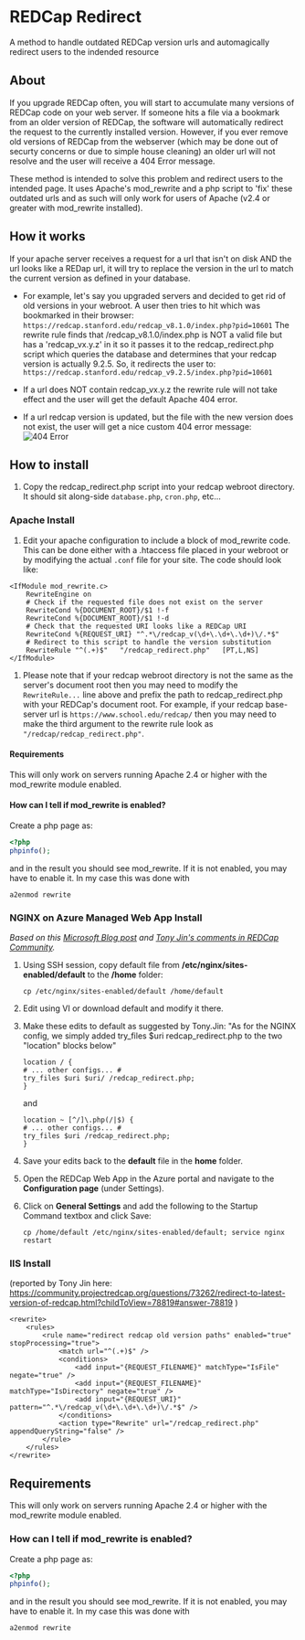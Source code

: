# REDCap Redirect
A method to handle outdated REDCap version urls and automagically redirect users to the indended resource

## About
If you upgrade REDCap often, you will start to accumulate many versions of REDCap code on your web server.  If someone hits a file via a bookmark from an older version of REDCap, the software will automatically redirect the request to the currently installed version.  However, if you ever remove old versions of REDCap from the webserver (which may be done out of securty concerns or due to simple house cleaning) an older url will not resolve and the user will receive a 404 Error message.

These method is intended to solve this problem and redirect users to the intended page.  It uses Apache's mod_rewrite and a php script to 'fix' these outdated urls and as such will only work for users of Apache (v2.4 or greater with mod_rewrite installed).

## How it works
If your apache server receives a request for a url that isn't on disk AND the url looks like a REDap url, it will try to replace the version in the url to match the current version as defined in your database.

- For example, let's say you upgraded servers and decided to get rid of old versions in your webroot.  A user then tries to hit which was bookmarked in their browser:
`https://redcap.stanford.edu/redcap_v8.1.0/index.php?pid=10601`
The rewrite rule finds that /redcap_v8.1.0/index.php is NOT a valid file but has a 'redcap_vx.y.z' in it so it passes it to the redcap_redirect.php script which queries the database and determines that your redcap version is actually 9.2.5.  So, it redirects the user to:
`https://redcap.stanford.edu/redcap_v9.2.5/index.php?pid=10601`

- If a url does NOT contain redcap_vx.y.z the rewrite rule will not take effect and the user will get the default Apache 404 error.

- If a url redcap version is updated, but the file with the new version does not exist, the user will get a nice custom 404 error message:
![404 Error](example_404.png)

## How to install
1. Copy the redcap_redirect.php script into your redcap webroot directory.  It should sit along-side `database.php`, `cron.php`, etc...
### Apache Install
1. Edit your apache configuration to include a block of mod_rewrite code.  This can be done either with a .htaccess file placed in your webroot or by modifying the actual `.conf` file for your site.  The code should look like:
```
<IfModule mod_rewrite.c>
    RewriteEngine on
    # Check if the requested file does not exist on the server
    RewriteCond %{DOCUMENT_ROOT}/$1 !-f
    RewriteCond %{DOCUMENT_ROOT}/$1 !-d
    # Check that the requested URI looks like a REDCap URI
    RewriteCond %{REQUEST_URI} "^.*\/redcap_v(\d+\.\d+\.\d+)\/.*$"
    # Redirect to this script to handle the version substitution
    RewriteRule "^(.+)$"   "/redcap_redirect.php"   [PT,L,NS]
</IfModule>
```

1. Please note that if your redcap webroot directory is not the same as the server's document root then you may need to modify the `RewriteRule...` line above and prefix the path to redcap_redirect.php with your REDCap's document root.  For example, if your redcap base-server url is `https://www.school.edu/redcap/` then you may need to make the third argument to the rewrite rule look as `"/redcap/redcap_redirect.php"`.

#### Requirements
This will only work on servers running Apache 2.4 or higher with the mod_rewrite module enabled.

#### How can I tell if mod_rewrite is enabled?
Create a php page as:
```php
<?php
phpinfo();
```
and in the result you should see mod_rewrite.  If it is not enabled, you may have to enable it.  In my case this was done with
```
a2enmod rewrite
```

### NGINX on Azure Managed Web App Install
*Based on this [Microsoft Blog post](https://techcommunity.microsoft.com/t5/apps-on-azure-blog/configure-nginx-for-php-8-linux-azure-app-service/ba-p/3069373) and [Tony Jin's comments in REDCap Community](https://techcommunity.microsoft.com/t5/apps-on-azure-blog/configure-nginx-for-php-8-linux-azure-app-service/ba-p/3069373).*

1. Using SSH session, copy default file from **/etc/nginx/sites-enabled/default** to the **/home** folder:
   ```
   cp /etc/nginx/sites-enabled/default /home/default
   ```
2. Edit using VI or download default and modify it there.
3. Make these edits to default as suggested by Tony.Jin: "As for the NGINX config, we simply added try_files $uri redcap_redirect.php to the two "location" blocks below"
   ```
   location / {
   # ... other configs... #
   try_files $uri $uri/ /redcap_redirect.php;
   }
   ```
   and
   ```
   location ~ [^/]\.php(/|$) {
   # ... other configs... #
   try_files $uri /redcap_redirect.php;
   }
   ```   
   
4. Save your edits back to the **default** file in the **home** folder.
5. Open the REDCap Web App in the Azure portal and navigate to the **Configuration page** (under Settings).
6. Click on **General Settings** and add the following to the Startup Command textbox and click Save:
   ```
   cp /home/default /etc/nginx/sites-enabled/default; service nginx restart
   ```      

### IIS Install
(reported by Tony Jin here: https://community.projectredcap.org/questions/73262/redirect-to-latest-version-of-redcap.html?childToView=78819#answer-78819 ) 

```
<rewrite>
	<rules>
		<rule name="redirect redcap old version paths" enabled="true" stopProcessing="true">
			<match url="^(.+)$" />
			<conditions>
				<add input="{REQUEST_FILENAME}" matchType="IsFile" negate="true" />
				<add input="{REQUEST_FILENAME}" matchType="IsDirectory" negate="true" />
				<add input="{REQUEST_URI}" pattern="^.*\/redcap_v(\d+\.\d+\.\d+)\/.*$" />
			</conditions>
			<action type="Rewrite" url="/redcap_redirect.php" appendQueryString="false" />
		</rule>
	</rules>
</rewrite>
```

## Requirements
This will only work on servers running Apache 2.4 or higher with the mod_rewrite module enabled.

### How can I tell if mod_rewrite is enabled?
Create a php page as:
```php
<?php
phpinfo();
```
and in the result you should see mod_rewrite.  If it is not enabled, you may have to enable it.  In my case this was done with
```
a2enmod rewrite
```
